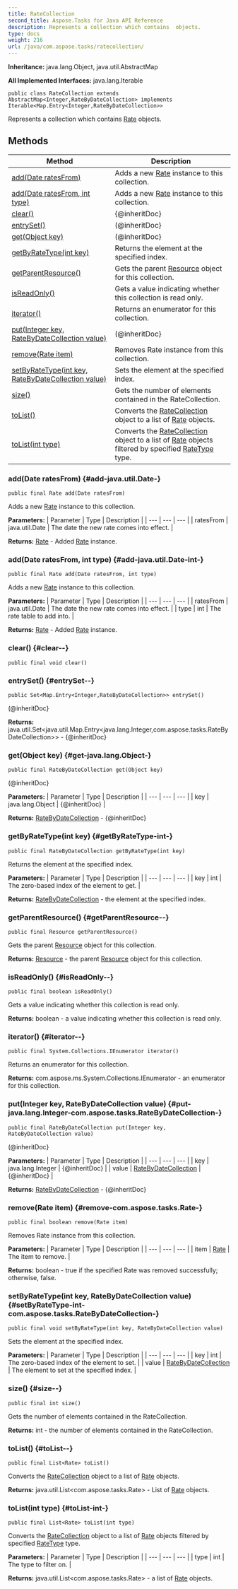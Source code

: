 ```yaml
---
title: RateCollection
second_title: Aspose.Tasks for Java API Reference
description: Represents a collection which contains  objects.
type: docs
weight: 216
url: /java/com.aspose.tasks/ratecollection/
---
```


**Inheritance:**
java.lang.Object, java.util.AbstractMap

**All Implemented Interfaces:**
java.lang.Iterable
```
public class RateCollection extends AbstractMap<Integer,RateByDateCollection> implements Iterable<Map.Entry<Integer,RateByDateCollection>>
```

Represents a collection which contains [Rate](../../com.aspose.tasks/rate) objects.
## Methods

| Method | Description |
| --- | --- |
| [add(Date ratesFrom)](#add-java.util.Date-) | Adds a new [Rate](../../com.aspose.tasks/rate) instance to this collection. |
| [add(Date ratesFrom, int type)](#add-java.util.Date-int-) | Adds a new [Rate](../../com.aspose.tasks/rate) instance to this collection. |
| [clear()](#clear--) | \{@inheritDoc\} |
| [entrySet()](#entrySet--) | (@inheritDoc\} |
| [get(Object key)](#get-java.lang.Object-) | (@inheritDoc\} |
| [getByRateType(int key)](#getByRateType-int-) | Returns the element at the specified index. |
| [getParentResource()](#getParentResource--) | Gets the parent [Resource](../../com.aspose.tasks/resource) object for this collection. |
| [isReadOnly()](#isReadOnly--) | Gets a value indicating whether this collection is read only. |
| [iterator()](#iterator--) | Returns an enumerator for this collection. |
| [put(Integer key, RateByDateCollection value)](#put-java.lang.Integer-com.aspose.tasks.RateByDateCollection-) | (@inheritDoc\} |
| [remove(Rate item)](#remove-com.aspose.tasks.Rate-) | Removes Rate instance from this collection. |
| [setByRateType(int key, RateByDateCollection value)](#setByRateType-int-com.aspose.tasks.RateByDateCollection-) | Sets the element at the specified index. |
| [size()](#size--) | Gets the number of elements contained in the RateCollection. |
| [toList()](#toList--) | Converts the [RateCollection](../../com.aspose.tasks/ratecollection) object to a list of [Rate](../../com.aspose.tasks/rate) objects. |
| [toList(int type)](#toList-int-) | Converts the [RateCollection](../../com.aspose.tasks/ratecollection) object to a list of [Rate](../../com.aspose.tasks/rate) objects filtered by specified [RateType](../../com.aspose.tasks/ratetype) type. |
### add(Date ratesFrom) {#add-java.util.Date-}
```
public final Rate add(Date ratesFrom)
```


Adds a new [Rate](../../com.aspose.tasks/rate) instance to this collection.

**Parameters:**
| Parameter | Type | Description |
| --- | --- | --- |
| ratesFrom | java.util.Date | The date the new rate comes into effect. |

**Returns:**
[Rate](../../com.aspose.tasks/rate) - Added [Rate](../../com.aspose.tasks/rate) instance.
### add(Date ratesFrom, int type) {#add-java.util.Date-int-}
```
public final Rate add(Date ratesFrom, int type)
```


Adds a new [Rate](../../com.aspose.tasks/rate) instance to this collection.

**Parameters:**
| Parameter | Type | Description |
| --- | --- | --- |
| ratesFrom | java.util.Date | The date the new rate comes into effect. |
| type | int | The rate table to add into. |

**Returns:**
[Rate](../../com.aspose.tasks/rate) - Added [Rate](../../com.aspose.tasks/rate) instance.
### clear() {#clear--}
```
public final void clear()
```




### entrySet() {#entrySet--}
```
public Set<Map.Entry<Integer,RateByDateCollection>> entrySet()
```


(@inheritDoc\}

**Returns:**
java.util.Set&lt;java.util.Map.Entry&lt;java.lang.Integer,com.aspose.tasks.RateByDateCollection&gt;&gt; - \{@inheritDoc\}
### get(Object key) {#get-java.lang.Object-}
```
public final RateByDateCollection get(Object key)
```


(@inheritDoc\}

**Parameters:**
| Parameter | Type | Description |
| --- | --- | --- |
| key | java.lang.Object | \{@inheritDoc\} |

**Returns:**
[RateByDateCollection](../../com.aspose.tasks/ratebydatecollection) - \{@inheritDoc\}
### getByRateType(int key) {#getByRateType-int-}
```
public final RateByDateCollection getByRateType(int key)
```


Returns the element at the specified index.

**Parameters:**
| Parameter | Type | Description |
| --- | --- | --- |
| key | int | The zero-based index of the element to get. |

**Returns:**
[RateByDateCollection](../../com.aspose.tasks/ratebydatecollection) - the element at the specified index.
### getParentResource() {#getParentResource--}
```
public final Resource getParentResource()
```


Gets the parent [Resource](../../com.aspose.tasks/resource) object for this collection.

**Returns:**
[Resource](../../com.aspose.tasks/resource) - the parent [Resource](../../com.aspose.tasks/resource) object for this collection.
### isReadOnly() {#isReadOnly--}
```
public final boolean isReadOnly()
```


Gets a value indicating whether this collection is read only.

**Returns:**
boolean - a value indicating whether this collection is read only.
### iterator() {#iterator--}
```
public final System.Collections.IEnumerator iterator()
```


Returns an enumerator for this collection.

**Returns:**
com.aspose.ms.System.Collections.IEnumerator - an enumerator for this collection.
### put(Integer key, RateByDateCollection value) {#put-java.lang.Integer-com.aspose.tasks.RateByDateCollection-}
```
public final RateByDateCollection put(Integer key, RateByDateCollection value)
```


(@inheritDoc\}

**Parameters:**
| Parameter | Type | Description |
| --- | --- | --- |
| key | java.lang.Integer | \{@inheritDoc\} |
| value | [RateByDateCollection](../../com.aspose.tasks/ratebydatecollection) | \{@inheritDoc\} |

**Returns:**
[RateByDateCollection](../../com.aspose.tasks/ratebydatecollection) - \{@inheritDoc\}
### remove(Rate item) {#remove-com.aspose.tasks.Rate-}
```
public final boolean remove(Rate item)
```


Removes Rate instance from this collection.

**Parameters:**
| Parameter | Type | Description |
| --- | --- | --- |
| item | [Rate](../../com.aspose.tasks/rate) | The item to remove. |

**Returns:**
boolean - true if the specified Rate was removed successfully; otherwise, false.
### setByRateType(int key, RateByDateCollection value) {#setByRateType-int-com.aspose.tasks.RateByDateCollection-}
```
public final void setByRateType(int key, RateByDateCollection value)
```


Sets the element at the specified index.

**Parameters:**
| Parameter | Type | Description |
| --- | --- | --- |
| key | int | The zero-based index of the element to set. |
| value | [RateByDateCollection](../../com.aspose.tasks/ratebydatecollection) | The element to set at the specified index. |

### size() {#size--}
```
public final int size()
```


Gets the number of elements contained in the RateCollection.

**Returns:**
int - the number of elements contained in the RateCollection.
### toList() {#toList--}
```
public final List<Rate> toList()
```


Converts the [RateCollection](../../com.aspose.tasks/ratecollection) object to a list of [Rate](../../com.aspose.tasks/rate) objects.

**Returns:**
java.util.List&lt;com.aspose.tasks.Rate&gt; - List of [Rate](../../com.aspose.tasks/rate) objects.
### toList(int type) {#toList-int-}
```
public final List<Rate> toList(int type)
```


Converts the [RateCollection](../../com.aspose.tasks/ratecollection) object to a list of [Rate](../../com.aspose.tasks/rate) objects filtered by specified [RateType](../../com.aspose.tasks/ratetype) type.

**Parameters:**
| Parameter | Type | Description |
| --- | --- | --- |
| type | int | The type to filter on. |

**Returns:**
java.util.List&lt;com.aspose.tasks.Rate&gt; - a list of [Rate](../../com.aspose.tasks/rate) objects.
